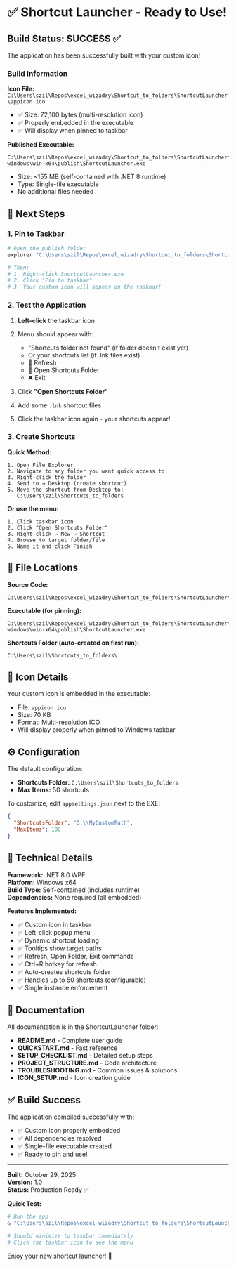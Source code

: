 # ✅ Shortcut Launcher - Ready to Use!

## Build Status: SUCCESS ✅

The application has been successfully built with your custom icon!

### Build Information

**Icon File:** `C:\Users\szil\Repos\excel_wizadry\Shortcut_to_folders\ShortcutLauncher\appicon.ico`
- ✅ Size: 72,100 bytes (multi-resolution icon)
- ✅ Properly embedded in the executable
- ✅ Will display when pinned to taskbar

**Published Executable:**
```
C:\Users\szil\Repos\excel_wizadry\Shortcut_to_folders\ShortcutLauncher\bin\Release\net8.0-windows\win-x64\publish\ShortcutLauncher.exe
```
- Size: ~155 MB (self-contained with .NET 8 runtime)
- Type: Single-file executable
- No additional files needed

## 🚀 Next Steps

### 1. Pin to Taskbar

```powershell
# Open the publish folder
explorer "C:\Users\szil\Repos\excel_wizadry\Shortcut_to_folders\ShortcutLauncher\bin\Release\net8.0-windows\win-x64\publish"

# Then:
# 1. Right-click ShortcutLauncher.exe
# 2. Click "Pin to taskbar"
# 3. Your custom icon will appear on the taskbar!
```

### 2. Test the Application

1. **Left-click** the taskbar icon
2. Menu should appear with:
   - "Shortcuts folder not found" (if folder doesn't exist yet)
   - Or your shortcuts list (if .lnk files exist)
   - 🔄 Refresh
   - 📁 Open Shortcuts Folder
   - ❌ Exit

3. Click **"Open Shortcuts Folder"**
4. Add some `.lnk` shortcut files
5. Click the taskbar icon again - your shortcuts appear!

### 3. Create Shortcuts

**Quick Method:**
```
1. Open File Explorer
2. Navigate to any folder you want quick access to
3. Right-click the folder
4. Send to → Desktop (create shortcut)
5. Move the shortcut from Desktop to:
   C:\Users\szil\Shortcuts_to_folders
```

**Or use the menu:**
```
1. Click taskbar icon
2. Click "Open Shortcuts Folder"
3. Right-click → New → Shortcut
4. Browse to target folder/file
5. Name it and click Finish
```

## 📁 File Locations

**Source Code:**
```
C:\Users\szil\Repos\excel_wizadry\Shortcut_to_folders\ShortcutLauncher\
```

**Executable (for pinning):**
```
C:\Users\szil\Repos\excel_wizadry\Shortcut_to_folders\ShortcutLauncher\bin\Release\net8.0-windows\win-x64\publish\ShortcutLauncher.exe
```

**Shortcuts Folder (auto-created on first run):**
```
C:\Users\szil\Shortcuts_to_folders\
```

## 🎨 Icon Details

Your custom icon is embedded in the executable:
- File: `appicon.ico`
- Size: 70 KB
- Format: Multi-resolution ICO
- Will display properly when pinned to Windows taskbar

## ⚙️ Configuration

The default configuration:
- **Shortcuts Folder:** `C:\Users\szil\Shortcuts_to_folders`
- **Max Items:** 50 shortcuts

To customize, edit `appsettings.json` next to the EXE:
```json
{
  "ShortcutsFolder": "D:\\MyCustomPath",
  "MaxItems": 100
}
```

## 🔧 Technical Details

**Framework:** .NET 8.0 WPF  
**Platform:** Windows x64  
**Build Type:** Self-contained (includes runtime)  
**Dependencies:** None required (all embedded)

**Features Implemented:**
- ✅ Custom icon in taskbar
- ✅ Left-click popup menu
- ✅ Dynamic shortcut loading
- ✅ Tooltips show target paths
- ✅ Refresh, Open Folder, Exit commands
- ✅ Ctrl+R hotkey for refresh
- ✅ Auto-creates shortcuts folder
- ✅ Handles up to 50 shortcuts (configurable)
- ✅ Single instance enforcement

## 📖 Documentation

All documentation is in the ShortcutLauncher folder:

- **README.md** - Complete user guide
- **QUICKSTART.md** - Fast reference
- **SETUP_CHECKLIST.md** - Detailed setup steps
- **PROJECT_STRUCTURE.md** - Code architecture
- **TROUBLESHOOTING.md** - Common issues & solutions
- **ICON_SETUP.md** - Icon creation guide

## ✅ Build Success

The application compiled successfully with:
- ✅ Custom icon properly embedded
- ✅ All dependencies resolved
- ✅ Single-file executable created
- ✅ Ready to pin and use!

---

**Built:** October 29, 2025  
**Version:** 1.0  
**Status:** Production Ready ✅

**Quick Test:**
```powershell
# Run the app
& "C:\Users\szil\Repos\excel_wizadry\Shortcut_to_folders\ShortcutLauncher\bin\Release\net8.0-windows\win-x64\publish\ShortcutLauncher.exe"

# Should minimize to taskbar immediately
# Click the taskbar icon to see the menu
```

Enjoy your new shortcut launcher! 🎉
